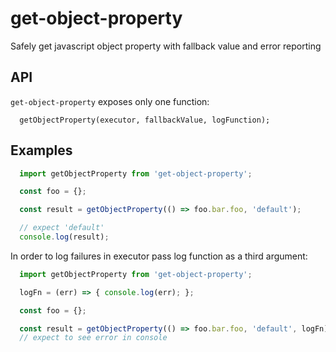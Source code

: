 # get-object-property
Safely get javascript object property with fallback value and error reporting

## API
`get-object-property` exposes only one function:
```
  getObjectProperty(executor, fallbackValue, logFunction);
```

## Examples

```javascript
  import getObjectProperty from 'get-object-property';

  const foo = {};

  const result = getObjectProperty(() => foo.bar.foo, 'default');

  // expect 'default'
  console.log(result);
```

In order to log failures in executor pass log function as a third argument:

```javascript
  import getObjectProperty from 'get-object-property';

  logFn = (err) => { console.log(err); };

  const foo = {};

  const result = getObjectProperty(() => foo.bar.foo, 'default', logFn);
  // expect to see error in console
```

